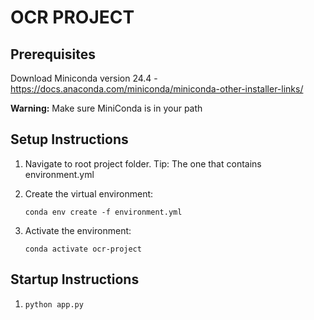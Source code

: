 # OCR PROJECT

## Prerequisites

Download Miniconda version 24.4 -https://docs.anaconda.com/miniconda/miniconda-other-installer-links/

__Warning:__ Make sure MiniConda is in your path

## Setup Instructions

1. Navigate to root project folder. Tip: The one that contains environment.yml

2. Create the virtual environment:
    ```             
    conda env create -f environment.yml
    ```
   

3. Activate the environment:
    ```             
    conda activate ocr-project
    ```

## Startup Instructions

1. 
    ```             
    python app.py
    ```
